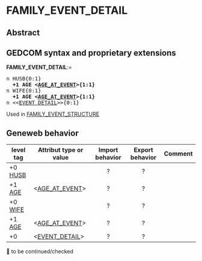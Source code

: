 ﻿# FAMILY_EVENT_DETAIL
## Abstract

## GEDCOM syntax and proprietary extensions

**FAMILY_EVENT_DETAIL**:=
<pre>
n HUSB{0:1}
<b>  +1 AGE &lt;<a href=Ged.AGE_AT_EVENT.md>AGE_AT_EVENT</a>&gt;{1:1}</b>
n WIFE{0:1}
<b>  +1 AGE &lt;<a href=Ged.AGE_AT_EVENT.md>AGE_AT_EVENT</a>&gt;{1:1}</b>
n &lt;&lt;<a href=Ged.EVENT_DETAIL.md>EVENT_DETAIL</a>&gt;&gt;{0:1}
</pre>
Used in <a href=Ged.FAMILY_EVENT_STRUCTURE.md>FAMILY_EVENT_STRUCTURE</a><br />


## Geneweb behavior

level tag  | Attribut type or value | Import behavior | Export behavior  | Comment 
---------- | ------------- | :---------------: | :-----------------:| -----------
+0 <a href=Ged.GLOSSARY.md#husb>HUSB</a> |  | ? | ? | 
+1 <a href=Ged.GLOSSARY.md#age>AGE</a> | &lt;<a href=Ged.AGE_AT_EVENT.md>AGE_AT_EVENT</a>&gt; | ? | ? | 
+0 <a href=Ged.GLOSSARY.md#wife>WIFE</a> |  | ? | ? | 
+1 <a href=Ged.GLOSSARY.md#age>AGE</a> | &lt;<a href=Ged.AGE_AT_EVENT.md>AGE_AT_EVENT</a>&gt; | ? | ? | 
+0  | &lt;<a href=Ged.EVENT_DETAIL.md>EVENT_DETAIL</a>&gt; | ? | ? | 

🚧 to be continued/checked

